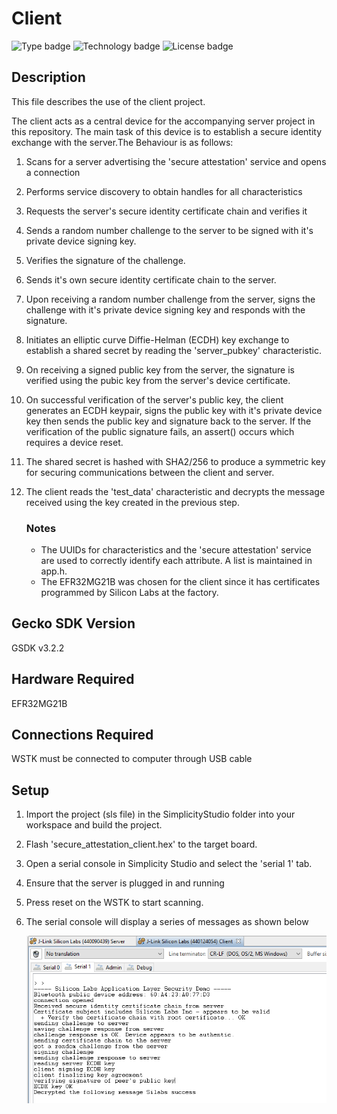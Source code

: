 # Client
![Type badge](https://img.shields.io/badge/dynamic/json?url=https://raw.githubusercontent.com/SiliconLabs/application_examples_ci/master/bluetooth_applications/client_common.json&label=Type&query=type&color=green)
![Technology badge](https://img.shields.io/badge/dynamic/json?url=https://raw.githubusercontent.com/SiliconLabs/application_examples_ci/master/bluetooth_applications/client_common.json&label=Technology&query=technology&color=green)
![License badge](https://img.shields.io/badge/dynamic/json?url=https://raw.githubusercontent.com/SiliconLabs/application_examples_ci/master/bluetooth_applications/client_common.json&label=License&query=license&color=green)

## Description

This file describes the use of the client project.

The client acts as a central device for the accompanying server project in this repository. The main task of this device is to establish a secure identity exchange with the server.The Behaviour is as follows:

1. Scans for a server advertising the 'secure attestation' service and opens a connection

2. Performs service discovery to obtain handles for all characteristics

3. Requests the server's secure identity certificate chain and verifies it

4. Sends a random number challenge to the server to be signed with it's private device signing key.

5. Verifies the signature of the challenge.

6. Sends it's own secure identity certificate chain to the server.

7. Upon receiving a random number challenge from the server, signs the challenge with it's private device signing key and responds with the signature.

8. Initiates an elliptic curve Diffie-Helman (ECDH) key exchange to establish a shared secret by reading the 'server_pubkey' characteristic.

9. On receiving a signed public key from the server, the signature is verified using the pubic key from the server's  device certificate.

10. On successful verification of the server's public key, the client generates an ECDH keypair, signs the public key with it's private device key then sends the public key and signature back to the server. If the verification of the public signature fails, an assert() occurs which requires a device reset.

11. The shared secret is hashed with SHA2/256 to produce a symmetric key for securing communications between the client and server.

12. The client reads the 'test_data' characteristic and decrypts the message received using the key created in the previous step.

    ### Notes

    - The UUIDs for characteristics and the 'secure attestation' service are used to correctly identify each attribute. A list is maintained in app.h.
    - The EFR32MG21B was chosen for the client since it has certificates programmed by Silicon Labs at the factory.

## Gecko SDK Version

GSDK v3.2.2

## Hardware Required

EFR32MG21B

## Connections Required

WSTK must be connected to computer through USB cable

## Setup

1. Import the project (sls file) in the SimplicityStudio folder into your workspace and build the project.

2. Flash 'secure_attestation_client.hex' to the target board.

3. Open a serial console in Simplicity Studio and select the 'serial 1' tab.

4. Ensure that the server is plugged in and running

5. Press reset on the WSTK to start scanning.

6. The serial console will display a series of messages as shown below

   ![](images\client-console-output.PNG)